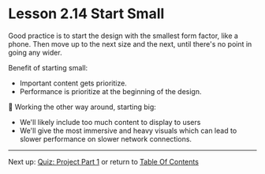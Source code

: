 # Lesson 2.14 Start Small

Good practice is to start the design with the smallest form factor, like a phone. Then move up to the next size and the next, until there's no point in going any wider. 

Benefit of starting small:
- Important content gets prioritize.
- Performance is prioritize at the beginning of the design.

:see_no_evil: Working the other way around, starting big:
- We'll likely include too much content to display to users
- We'll give the most immersive and heavy visuals which can lead to slower performance on slower network connections.
- - -
Next up: [Quiz: Project Part 1](ND024_Part2_Lesson02_15.md) or return to [Table Of Contents](./ND024_TableOfContents.md)
